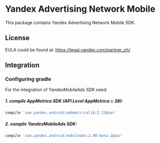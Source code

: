# Yandex Advertising Network Mobile
This package contains Yandex Advertising Network Mobile SDK.

## License
EULA could be found at:
https://legal.yandex.com/partner_ch/

## Integration

### Configuring gradle

For the integration of YandexMobileAds SDK need:
##### 1. compile AppMetrica SDK (API Level AppMetrica = 38):

```sh
compile 'com.yandex.android:mobmetricalib:2.23@aar'
```

##### 2. compile YandexMobileAds SDK:

```sh
compile 'com.yandex.android:mobileads:2.00-beta-1@aar'
```
